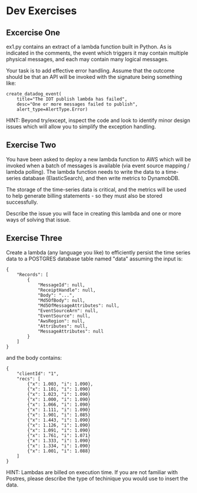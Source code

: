 # Dev Exercises

## Excercise One
ex1.py contains an extract of a lambda function built in Python. As is indicated in the comments, the event which triggers it may contain multiple physical messages, and each may contain many logical messages. 

Your task is to add effective error handling. Assume that the outcome should be that an API will be invoked with the signature being something like:

```
create_datadog_event(
    title="The IOT publish lambda has failed", 
    desc="One or more messages failed to publish", 
    alert_type=AlertType.Error)
```

HINT: Beyond try/except, inspect the code and look to identify minor design issues which will allow you to simplify the exception handling.

## Exercise Two
You have been asked to deploy a new lambda function to AWS which will be invoked when a batch of messages is available (via event source mapping / lambda polling). The lambda function needs to write the data to a time-series database (ElasticSearch), and then write metrics to DynamobDB. 

The storage of the time-series data is critical, and the metrics will be used to help generate billing statements - so they must also be stored successfully.

Describe the issue you will face in creating this lambda and one or more ways of solving that issue.

## Exercise Three
Create a lambda (any language you like) to efficiently persist the time series data to a POSTGRES database table named "data" assuming the input is:

```
{
    "Records": [
        {
            "MessageId": null,
            "ReceiptHandle": null,
            "Body": "...",
            "Md5OfBody": null,
            "Md5OfMessageAttributes": null,
            "EventSourceArn": null,
            "EventSource": null,
            "AwsRegion": null,
            "Attributes": null,
            "MessageAttributes": null
        }
    ]
}
```

and the body contains:
```
{
    "clientId": "1",
    "recs": [
        {"x": 1.003, "i": 1.090},
        {"x": 1.101, "i": 1.090}
        {"x": 1.023, "i": 1.090}
        {"x": 1.000, "i": 1.090}
        {"x": 1.066, "i": 1.090}
        {"x": 1.111, "i": 1.090}
        {"x": 1.901, "i": 1.085}
        {"x": 1.443, "i": 1.090}
        {"x": 1.126, "i": 1.090}
        {"x": 1.091, "i": 1.090}
        {"x": 1.761, "i": 1.071}
        {"x": 1.333, "i": 1.090}
        {"x": 1.334, "i": 1.090}
        {"x": 1.001, "i": 1.088}    
    ]
}
```

HINT: Lambdas are billed on execution time. If you are not familiar with Postres, please describe the type of techinique you would use to insert the data.

